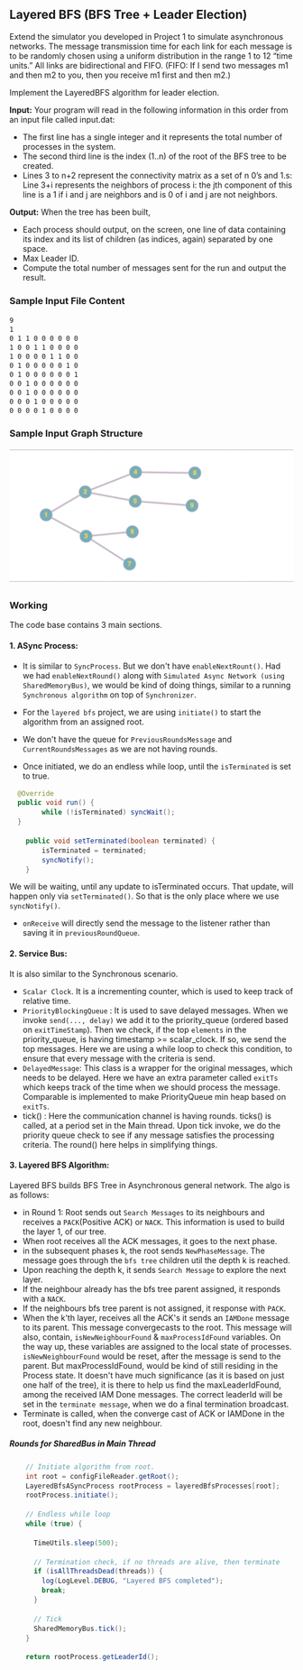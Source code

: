 ## Layered BFS (BFS Tree + Leader Election)

Extend the simulator you developed in Project 1 to simulate asynchronous networks. The message
transmission time for each link for each message is to be randomly chosen using a uniform distribution
in the range 1 to 12 “time units.” All links are bidirectional and FIFO. (FIFO: If I send two messages
m1 and then m2 to you, then you receive m1 first and then m2.)

Implement the LayeredBFS algorithm for leader election. 

**Input:**
Your program will read in the following information in this order from an input file called input.dat:
- The first line has a single integer and it represents the total number of processes in the system.
- The second third line is the index (1..n) of the root of the BFS tree to be created.
- Lines 3 to n+2 represent the connectivity matrix as a set of n 0’s and 1.s: Line 3+i represents the neighbors of process i: the jth component of this line is a 1 if i and j are neighbors and is 0 of i and j are not neighbors.

**Output:** When the tree has been built, 
- Each process should output, on the screen, one line of data containing its index and its list of children (as indices, again) separated by one space.
- Max Leader ID.
- Compute the total number of messages sent for the run and output the result.

### Sample Input File Content
```text
9
1
0 1 1 0 0 0 0 0 0 
1 0 0 1 1 0 0 0 0 
1 0 0 0 0 1 1 0 0 
0 1 0 0 0 0 0 1 0 
0 1 0 0 0 0 0 0 1 
0 0 1 0 0 0 0 0 0 
0 0 1 0 0 0 0 0 0 
0 0 0 1 0 0 0 0 0 
0 0 0 0 1 0 0 0 0
```

### Sample Input Graph Structure
![Graph](/docs/dc-algos-async/imgs/layered_bfs_sample_input.png)

### Working

The code base contains 3 main sections.

#### 1. ASync Process:

- It is similar to `SyncProcess`. But we don't have `enableNextRount()`. 
Had we had `enableNextRound()` along with `Simulated Async Network (using SharedMemoryBus)`, we would be kind of 
doing things, similar to a running `Synchronous algorithm` on top of `Synchronizer`. 

- For the `layered bfs` project, we are using `initiate()` to start the algorithm from an assigned root.
- We don't have the queue for `PreviousRoundsMessage` and `CurrentRoundsMessages` as we are not having rounds.
- Once initiated, we do an endless while loop, until the `isTerminated` is set to true.
```java
  @Override
  public void run() {
        while (!isTerminated) syncWait();
  }

    public void setTerminated(boolean terminated) {
        isTerminated = terminated;
        syncNotify();
    }
```
We will be waiting, until any update to isTerminated occurs. That update, will happen only via `setTerminated()`.
So that is the only place where we use `syncNotify()`.

- `onReceive` will directly send the message to the listener rather than saving it in `previousRoundQueue`.

#### 2. Service Bus:

It is also similar to the Synchronous scenario. 
- `Scalar Clock`. It is a incrementing counter, which is used to keep track of relative time.
- `PriorityBlockingQueue` : It is used to save delayed messages. When we invoke `send(..., delay)` we add
it to the priority_queue (ordered based on `exitTimeStamp`). Then we check, if the top `elements` in the
priority_queue, is having timestamp >= scalar_clock. If so, we send the top messages. Here we are using a while
loop to check this condition, to ensure that every message with the criteria is send.
- `DelayedMessage`: This class is a wrapper for the original messages, which needs to be delayed. Here we have an
extra parameter called `exitTs` which keeps track of the time when we should process the message. Comparable is
implemented to make PriorityQueue min heap based on `exitTs`.
- tick() : Here the communication channel is having rounds. ticks() is called, at a period set in the Main thread.
Upon tick invoke, we do the priority queue check to see if any message satisfies the processing criteria. The round()
here helps in simplifying things.

#### 3. Layered BFS Algorithm:

Layered BFS builds BFS Tree in Asynchronous general network. The algo is as follows:
- in Round 1: Root sends out `Search Messages` to its neighbours and receives a `PACK`(Positive ACK) or `NACK`.
This information is used to build the layer 1, of our tree.
- When root receives all the ACK messages, it goes to the next phase.
- in the subsequent phases k, the root sends `NewPhaseMessage`. The message goes through the `bfs tree` children 
util the depth k is reached.
- Upon reaching the depth k, it sends `Search Message` to explore the next layer.
- If the neighbour already has the bfs tree parent assigned, it responds with a `NACK`.
- If the neighbours bfs tree parent is not assigned, it response with `PACK`.
- When the k'th layer, receives all the ACK's it sends an `IAMDone` message to its parent. This message 
convergecasts to the root. This message will also, contain, `isNewNeighbourFound` & `maxProcessIdFound` variables.
On the way up, these variables are assigned to the local state of processes. `isNewNeighbourFound` would be reset,
after the message is send to the parent. But maxProcessIdFound, would be kind of still residing in the Process state.
It doesn't have much significance (as it is based on just one half of the tree), it is there to help us 
find the maxLeaderIdFound, among the received IAM Done messages.
The correct leaderId will be set in the `terminate message`, when we do a final termination broadcast.
- Terminate is called, when the converge cast of ACK or IAMDone in the root, doesn't find any new neighbour.

##### Rounds for SharedBus in  Main Thread 

```java
    // Initiate algorithm from root.
    int root = configFileReader.getRoot();
    LayeredBfsASyncProcess rootProcess = layeredBfsProcesses[root];
    rootProcess.initiate();

    // Endless while loop
    while (true) {

      TimeUtils.sleep(500);

      // Termination check, if no threads are alive, then terminate
      if (isAllThreadsDead(threads)) {
        log(LogLevel.DEBUG, "Layered BFS completed");
        break;
      }

      // Tick
      SharedMemoryBus.tick();
    }

    return rootProcess.getLeaderId();
```